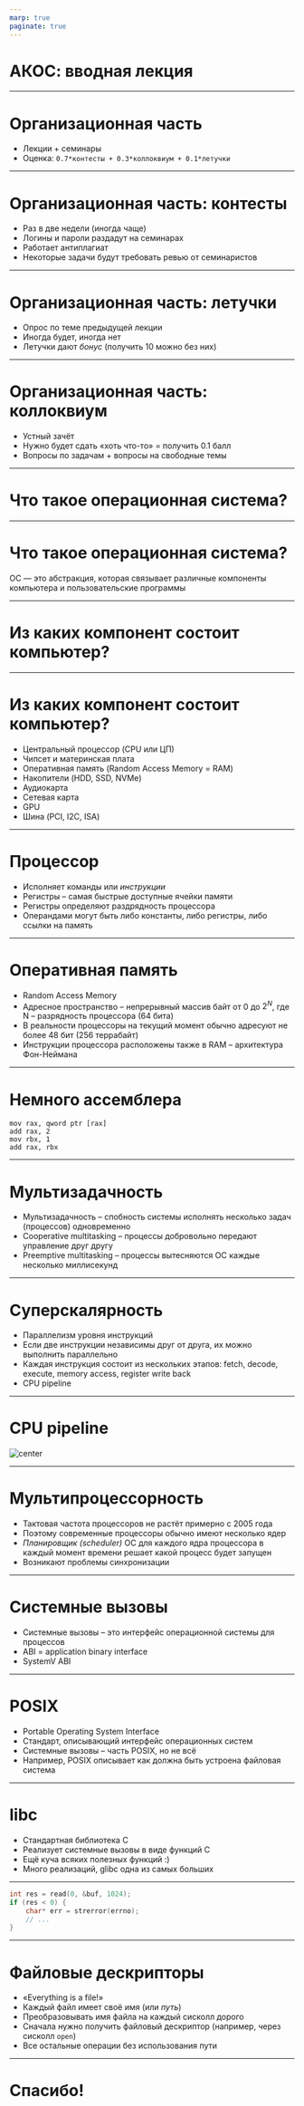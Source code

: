 ```yaml
---
marp: true
paginate: true
---
```


<style>
img[alt~="center"] {
  display: block;
  margin: 0 auto;
}
</style>

# АКОС: вводная лекция

---

# Организационная часть
* Лекции + семинары
* Оценка: `0.7*контесты + 0.3*коллоквиум + 0.1*летучки`


---
# Организационная часть: контесты
* Раз в две недели (иногда чаще)
* Логины и пароли раздадут на семинарах
* Работает антиплагиат
* Некоторые задачи будут требовать ревью от семинаристов

---
# Организационная часть: летучки
* Опрос по теме предыдущей лекции
* Иногда будет, иногда нет
* Летучки дают *бонус* (получить 10 можно без них)

---
# Организационная часть: коллоквиум
* Устный зачёт
* Нужно будет сдать «хоть что-то» = получить 0.1 балл
* Вопросы по задачам + вопросы на свободные темы


---
# Что такое операционная система?

---
# Что такое операционная система?
ОС — это абстракция, которая связывает различные компоненты компьютера и пользовательские программы

---
# Из каких компонент состоит компьютер?

---
# Из каких компонент состоит компьютер?
* Центральный процессор (CPU или ЦП)
* Чипсет и материнская плата
* Оперативная память (Random Access Memory = RAM)
* Накопители (HDD, SSD, NVMe)
* Аудиокарта
* Сетевая карта
* GPU
* Шина (PCI, I2C, ISA)

---
# Процессор
* Исполняет команды или _инструкции_
* Регистры – самая быстрые доступные ячейки памяти
* Регистры определяют раздрядность процессора
* Операндами могут быть либо константы, либо регистры, либо ссылки на память

---
# Оперативная память
* Random Access Memory
* Адресное пространство – непрерывный массив байт от 0 до $2^N$, где N – разрядность процессора (64 бита)
* В реальности процессоры на текущий момент обычно адресуют не более 48 бит (256 террабайт)
* Инструкции процессора расположены также в RAM – архитектура Фон-Неймана

---
# Немного ассемблера

```x86asm
mov rax, qword ptr [rax]
add rax, 2
mov rbx, 1
add rax, rbx
```

---
# Мультизадачность
* Мультизадачность – спобность системы исполнять несколько задач (процессов) одновременно
* Cooperative multitasking – процессы добровольно передают управление друг другу
* Preemptive multitasking – процессы вытесняются ОС каждые несколько миллисекунд

---
# Суперскалярность
* Параллелизм уровня инструкций
* Если две инструкции независимы друг от друга, их можно выполнить параллельно
* Каждая инструкция состоит из нескольких этапов: fetch, decode, execute, memory access, register write back
* CPU pipeline

---
# CPU pipeline
![center](cpu_pipeline.png)

---
# Мультипроцессорность
* Тактовая частота процессоров не растёт примерно с 2005 года
* Поэтому современные процессоры обычно имеют несколько ядер
* *Планировщик (scheduler)* ОС для каждого ядра процессора в каждый момент времени решает какой процесс будет запущен
* Возникают проблемы синхронизации

---
# Системные вызовы
* Системные вызовы – это интерфейс операционной системы для процессов
* ABI = application binary interface
* SystemV ABI

---
# POSIX
* Portable Operating System Interface
* Стандарт, описывающий интерфейс операционных систем
* Системные вызовы – часть POSIX, но не всё
* Например, POSIX описывает как должна быть устроена файловая система

---
# libc
* Стандартная библиотека C
* Реализует системные вызовы в виде функций C
* Ещё куча всяких полезных функций :)
* Много реализаций, glibc одна из самых больших

---

```c
int res = read(0, &buf, 1024);
if (res < 0) {
    char* err = strerror(errno);
    // ...
}
```

---
# Файловые дескрипторы
* «Everything is a file!»
* Каждый файл имеет своё имя (или *путь*)
* Преобразовывать имя файла на каждый сисколл дорого
* Сначала нужно получить файловый дескриптор (например, через сисколл `open`)
* Все остальные операции без использования пути

---

# Спасибо!

